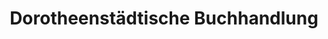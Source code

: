 ---
title: "Dorotheenstädtische Buchhandlung"
url: /berlin/dorotheenstaedtische-buchhandlung/
shop: Bücher
---